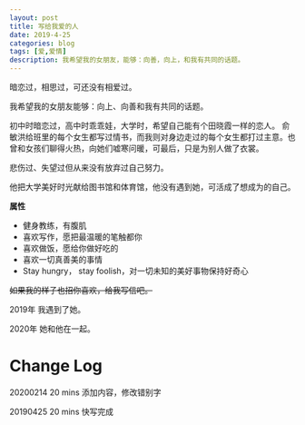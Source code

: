 ```yaml
---
layout: post
title: 写给我爱的人
date: 2019-4-25
categories: blog
tags: [爱,爱情]
description: 我希望我的女朋友，能够：向善，向上，和我有共同的话题。
---
```

暗恋过，相思过，可还没有相爱过。

我希望我的女朋友能够：向上、向善和我有共同的话题。

初中时暗恋过，高中时乖乖娃，大学时，希望自己能有个田晓霞一样的恋人。
俞敏洪给班里的每个女生都写过情书，而我则对身边走过的每个女生都打过主意。也曾和女孩们聊得火热，向她们嘘寒问暖，可最后，只是为别人做了衣裳。

悲伤过、失望过但从来没有放弃过自己努力。

他把大学美好时光献给图书馆和体育馆，他没有遇到她，可活成了想成为的自己。


**属性** 

- 健身教练，有腹肌
- 喜欢写作，愿把最温暖的笔触都你
- 喜欢做饭，愿给你做好吃的
- 喜欢一切真善美的事情
- Stay hungry， stay foolish，对一切未知的美好事物保持好奇心

~~如果我的样子也招你喜欢，给我写信吧。~~

2019年 我遇到了她。

2020年 她和他在一起。

# Change Log

20200214 20 mins 添加内容，修改错别字

20190425 20 mins 快写完成



